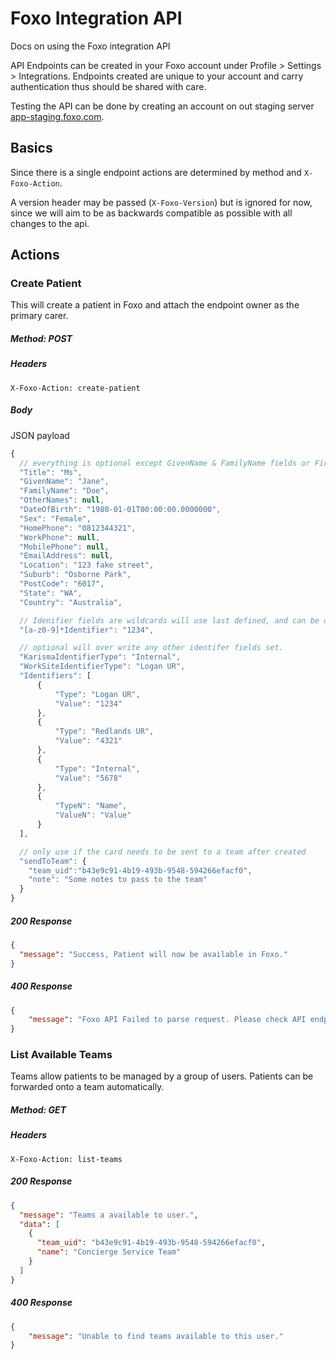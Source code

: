 # Foxo Integration API
Docs on using the Foxo integration API

API Endpoints can be created in your Foxo account under Profile > Settings > Integrations. Endpoints created are unique to your account and carry authentication thus should be shared with care.

Testing the API can be done by creating an account on out staging server [app-staging.foxo.com](https://app-staging.foxo.com).

## Basics
Since there is a single endpoint actions are determined by method and `X-Foxo-Action`.

A version header may be passed (`X-Foxo-Version`) but is ignored for now, since we will aim to be as backwards compatible as possible with all changes to the api.

## Actions

### Create Patient
This will create a patient in Foxo and attach the endpoint owner as the primary carer.
##### Method: POST
##### Headers
```
X-Foxo-Action: create-patient
```
##### Body
JSON payload
```javascript
{
  // everything is optional except GivenName & FamilyName fields or FirstName & LastName fields respectively
  "Title": "Ms",
  "GivenName": "Jane",
  "FamilyName": "Doe",
  "OtherNames": null,
  "DateOfBirth": "1980-01-01T00:00:00.0000000",
  "Sex": "Female",
  "HomePhone": "0812344321",
  "WorkPhone": null,
  "MobilePhone": null,
  "EmailAddress": null,
  "Location": "123 fake street",
  "Suburb": "Osborne Park",
  "PostCode": "6017",
  "State": "WA",
  "Country": "Australia",

  // Idenifier fields are wildcards will use last defined, and can be omitted
  "[a-z0-9]*Identifier": "1234",

  // optional will over write any other identifer fields set.
  "KarismaIdentifierType": "Internal",
  "WorkSiteIdentifierType": "Logan UR",
  "Identifiers": [
      {
          "Type": "Logan UR",
          "Value": "1234"
      },
      {
          "Type": "Redlands UR",
          "Value": "4321"
      },
      {
          "Type": "Internal",
          "Value": "5678"
      },
      {
          "TypeN": "Name",
          "ValueN": "Value"
      }
  ],

  // only use if the card needs to be sent to a team after created
  "sendToTeam": {
    "team_uid":"b43e9c91-4b19-493b-9548-594266efacf0",
    "note": "Some notes to pass to the team"
  }
}
```
##### 200 Response
```json
{
  "message": "Success, Patient will now be available in Foxo."
}
```
##### 400 Response
```json
{
    "message": "Foxo API Failed to parse request. Please check API endpoint and data before trying again."
}
```
### List Available Teams
Teams allow patients to be managed by a group of users. Patients can be forwarded onto a team automatically.
##### Method: GET
##### Headers
```
X-Foxo-Action: list-teams
```
##### 200 Response
```json
{
  "message": "Teams a available to user.",
  "data": [
    {
      "team_uid": "b43e9c91-4b19-493b-9548-594266efacf0",
      "name": "Concierge Service Team"
    }
  ]
}
```
##### 400 Response
```json
{
    "message": "Unable to find teams available to this user."
}
```

